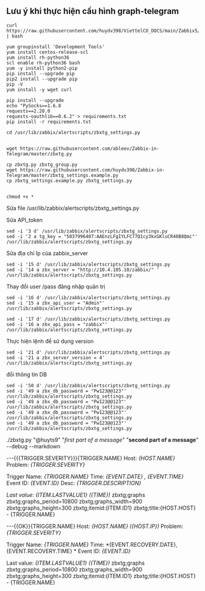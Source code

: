 ## Lưu ý khi thực hiện cấu hình graph-telegram
```
curl https://raw.githubusercontent.com/huydv398/ViettelCO_DOCS/main/Zabbix5/Install.sh | bash

yum groupinstall 'Development Tools'
yum install centos-release-scl
yum install rh-python36
scl enable rh-python36 bash
yum -y install python2-pip
pip install --upgrade pip
pip2 install --upgrade pip
pip -V
yum install -y wget curl

pip install --upgrade 
echo "PySocks==1.6.8
requests==2.20.0
requests-oauthlib==0.6.2" > requirements.txt
pip install -r requirements.txt

cd /usr/lib/zabbix/alertscripts/zbxtg_settings.py


wget https://raw.githubusercontent.com/ableev/Zabbix-in-Telegram/master/zbxtg.py

cp zbxtg.py zbxtg_group.py
wget https://raw.githubusercontent.com/huydv398/Zabbix-in-Telegram/master/zbxtg_settings.example.py
cp zbxtg_settings.example.py zbxtg_settings.py


chmod +x *
```

Sửa file /usr/lib/zabbix/alertscripts/zbxtg_settings.py

Sửa API_token
```
sed -i '3 d' /usr/lib/zabbix/alertscripts/zbxtg_settings.py
sed -i '2 a tg_key = "5037996407:AAEnzLFgIYLFC77Q1cy3kxGKluCR40B8Qmc"' /usr/lib/zabbix/alertscripts/zbxtg_settings.py
```

Sửa địa chỉ Ip của zabbix_server
```
sed -i '15 d' /usr/lib/zabbix/alertscripts/zbxtg_settings.py
sed -i '14 a zbx_server = "http://10.4.105.10/zabbix/" ' /usr/lib/zabbix/alertscripts/zbxtg_settings.py
```

Thay đổi user /pass đăng nhập quản trị
```
sed -i '16 d' /usr/lib/zabbix/alertscripts/zbxtg_settings.py
sed -i '15 a zbx_api_user = "Admin"' /usr/lib/zabbix/alertscripts/zbxtg_settings.py

sed -i '17 d' /usr/lib/zabbix/alertscripts/zbxtg_settings.py
sed -i '16 a zbx_api_pass = "zabbix"' /usr/lib/zabbix/alertscripts/zbxtg_settings.py
```

Thực hiện lệnh để sử dụng version 
```
sed -i '21 d' /usr/lib/zabbix/alertscripts/zbxtg_settings.py
sed -i '21 a zbx_server_version = 4' /usr/lib/zabbix/alertscripts/zbxtg_settings.py
```
đổi thông tin DB
```
sed -i '50 d' /usr/lib/zabbix/alertscripts/zbxtg_settings.py
sed -i '49 a zbx_db_password = "Pw123@@123"' /usr/lib/zabbix/alertscripts/zbxtg_settings.py
sed -i '49 a zbx_db_password = "Pw123@@123"' /usr/lib/zabbix/alertscripts/zbxtg_settings.py
sed -i '49 a zbx_db_password = "Pw123@@123"' /usr/lib/zabbix/alertscripts/zbxtg_settings.py
sed -i '49 a zbx_db_password = "Pw123@@123"' /usr/lib/zabbix/alertscripts/zbxtg_settings.py
```

./zbxtg.py "@huyts9" "*first part of a message*" "__second part of a message__" --debug --markdown 
 

 
---{{{TRIGGER.SEVERITY}}}{TRIGGER.NAME}
Host: *{HOST.NAME}*
Problem: *{TRIGGER.SEVERITY}*

Trigger Name: *{TRIGGER.NAME}*
Time: *{EVENT.DATE} , {EVENT.TIME}*
Event ID: *{EVENT.ID}*
Desc: *{TRIGGER.DESCRIPTION}*

*Last value*: *{ITEM.LASTVALUE1} ({TIME})*
zbxtg;graphs
zbxtg;graphs_period=10800
zbxtg;graphs_width=900
zbxtg;graphs_height=300
zbxtg;itemid:{ITEM.ID1}
zbxtg;title:{HOST.HOST} - {TRIGGER.NAME}


---{{OK}}{TRIGGER.NAME}
Host: *{HOST.NAME} ({HOST.IP})*
Problem: *{TRIGGER.SEVERITY}*

Trigger Name: *{TRIGGER.NAME}*
Time: *{EVENT.RECOVERY.DATE}, {EVENT.RECOVERY.TIME} *
Event ID: *{EVENT.ID}*
​

Last value: *{ITEM.LASTVALUE1} ({TIME})*
zbxtg;graphs
zbxtg;graphs_period=10800
zbxtg;graphs_width=900
zbxtg;graphs_height=300
zbxtg;itemid:{ITEM.ID1}
zbxtg;title:{HOST.HOST} - {TRIGGER.NAME}
